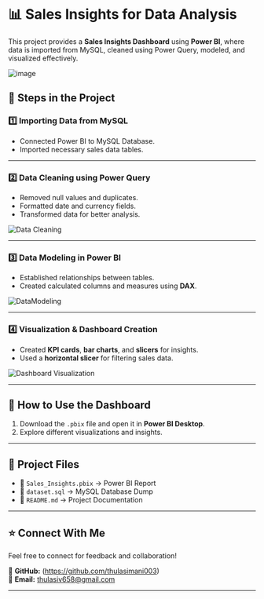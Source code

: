 # 📊 Sales Insights for Data Analysis

This project provides a **Sales Insights Dashboard** using **Power BI**, where data is imported from MySQL, cleaned using Power Query, modeled, and visualized effectively.

![image](https://github.com/user-attachments/assets/c643bfab-0c6a-4862-b956-3c95cc718582)


## 🔹 Steps in the Project  

### **1️⃣ Importing Data from MySQL**  
- Connected Power BI to MySQL Database.  
- Imported necessary sales data tables.  

---

### **2️⃣ Data Cleaning using Power Query**  
- Removed null values and duplicates.  
- Formatted date and currency fields.  
- Transformed data for better analysis.  

![Data Cleaning](https://github.com/yourusername/Sales_Insights_Data_Analysis/blob/main/images/data_cleaning.png)  

---

### **3️⃣ Data Modeling in Power BI**  
- Established relationships between tables.  
- Created calculated columns and measures using **DAX**.  

![DataModeling](https://github.com/user-attachments/assets/cfebbb4a-cd3d-4e3f-846c-0daa7517f122)
 

---

### **4️⃣ Visualization & Dashboard Creation**  
- Created **KPI cards**, **bar charts**, and **slicers** for insights.  
- Used a **horizontal slicer** for filtering sales data.
  
![Dashboard Visualization](https://github.com/user-attachments/assets/ff2587f5-380b-403a-b66e-56244733765f)

---

## 🚀 **How to Use the Dashboard**  
1. Download the `.pbix` file and open it in **Power BI Desktop**.  
2. Explore different visualizations and insights.  

---

## 📂 **Project Files**  
- 📌 `Sales_Insights.pbix` → Power BI Report  
- 📌 `dataset.sql` → MySQL Database Dump  
- 📌 `README.md` → Project Documentation  

---

## ⭐ **Connect With Me**  
Feel free to connect for feedback and collaboration!  

🔗 **GitHub:** (https://github.com/thulasimani003)  
📧 **Email:** thulasiv658@gmail.com

---

